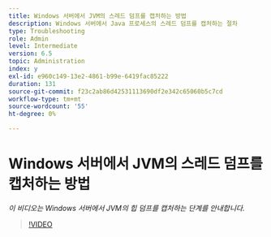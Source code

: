 ```yaml
---
title: Windows 서버에서 JVM의 스레드 덤프를 캡처하는 방법
description: Windows 서버에서 Java 프로세스의 스레드 덤프를 캡처하는 절차
type: Troubleshooting
role: Admin
level: Intermediate
version: 6.5
topic: Administration
index: y
exl-id: e960c149-13e2-4861-b99e-6419fac85222
duration: 131
source-git-commit: f23c2ab86d42531113690df2e342c65060b5c7cd
workflow-type: tm+mt
source-wordcount: '55'
ht-degree: 0%

---
```


# Windows 서버에서 JVM의 스레드 덤프를 캡처하는 방법

*이 비디오는 Windows 서버에서 JVM의 힙 덤프를 캡처하는 단계를 안내합니다.*

>[!VIDEO](https://video.tv.adobe.com/v/335493?quality=12&learn=on)
